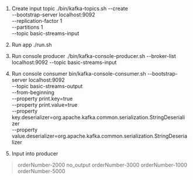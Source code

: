 1. Create input topic
./bin/kafka-topics.sh --create \
          --bootstrap-server localhost:9092 \
          --replication-factor 1 \
          --partitions 1 \
          --topic basic-streams-input

2. Run app
./run.sh

3. Run console producer
./bin/kafka-console-producer.sh --broker-list localhost:9092 --topic basic-streams-input


4. Run console consumer
bin/kafka-console-consumer.sh --bootstrap-server localhost:9092 \
    --topic basic-streams-output \
    --from-beginning \
    --property print.key=true \
    --property print.value=true \
    --property key.deserializer=org.apache.kafka.common.serialization.StringDeserializer \
    --property value.deserializer=org.apache.kafka.common.serialization.StringDeserializer

5. Input into producer
>orderNumber-2000
>no_output
>orderNumber-3000
>orderNumber-1000
>orderNumber-5000
